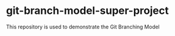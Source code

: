 git-branch-model-super-project
==============================

This repository is used to demonstrate the Git Branching Model
